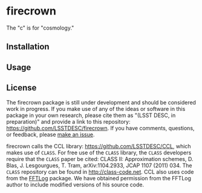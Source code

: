 # firecrown

The "c" is for "cosmology."

## Installation

## Usage

## License

The firecrown package is still under development and should be considered work in progress. 
If you make use of any of the ideas or software in this package in your own research, please cite them as 
"(LSST DESC, in preparation)" and provide a link to this repository: https://github.com/LSSTDESC/firecrown. 
If you have comments, questions, or feedback, please [make an issue](https://github.com/LSSTDESC/firecrown/issues).

firecrown calls the CCL library: https://github.com/LSSTDESC/CCL, which makes use of `CLASS`. For free use of the 
`CLASS` library, the `CLASS` developers require that the `CLASS` paper be cited: 
CLASS II: Approximation schemes, D. Blas, J. Lesgourgues, T. Tram, arXiv:1104.2933, JCAP 1107 (2011) 034. 
The `CLASS` repository can be found in http://class-code.net. CCL also uses code from the 
[FFTLog](http://casa.colorado.edu/~ajsh/FFTLog/) package.  We have obtained permission from the FFTLog 
author to include modified versions of his source code.
